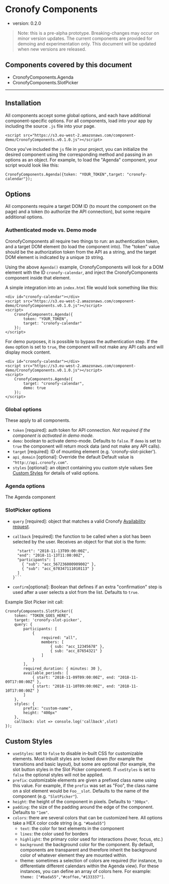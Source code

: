 # Cronofy Components

* version: 0.2.0

> Note: this is a pre-alpha prototype. Breaking-changes may occur on minor version updates. The current components are provided for demoing and experimentation only. This document will be updated when new versions are released.

## Components covered by this document

* CronofyComponents.Agenda
* CronofyComponents.SlotPicker

---

## Installation

All components accept some global options, and each have additional component-specific options. For all components, load into your app by including the source `.js` file into your page.

    <script src="https://s3.eu-west-2.amazonaws.com/component-demo/CronofyComponents.v0.1.0.js"></script>

Once you've included the `js` file in your project, you can initialize the desired component using the corresponding method and passing in an options as an object. For example, to load the "Agenda" component, your script would look like this:

    CronofyComponents.Agenda({token: "YOUR_TOKEN",target: "cronofy-calendar"});

## Options

All components require a target DOM ID (to mount the component on the page) and a token (to authorize the API connection), but some require additional options.

### Authenticated mode vs. Demo mode

CronofyComponents all require two things to run: an authentication token, and a target DOM element (to load the component into). The "token" value should be the authorization token from the API as a string, and the target DOM element is indicated by a unique `ID` string.

Using the above `Agenda()` example, CronofyComponents will look for a DOM element with the ID `cronofy-calendar`, and inject the CronofyComponents component inside that element.

A simple integration into an `index.html` file would look something like this:

    <div id="cronofy-calendar"></div>
    <script src="https://s3.eu-west-2.amazonaws.com/component-demo/CronofyComponents.v0.1.0.js"></script>
    <script>
        CronofyComponents.Agenda({
            token: "YOUR_TOKEN",
            target: "cronofy-calendar"
        });
    </script>

For demo purposes, it is possible to bypass the authentication step. If the `demo` option is set to `true`, the component will not make any API calls and will display mock content.

    <div id="cronofy-calendar"></div>
    <script src="https://s3.eu-west-2.amazonaws.com/component-demo/CronofyComponents.v0.1.0.js"></script>
    <script>
        CronofyComponents.Agenda({
            target: "cronofy-calendar",
            demo: true
        });
    </script>

### Global options

These apply to all components.

* `token` [required]: auth token for API connection. *Not required if the component is activated in demo mode.*
* `demo`: boolean to activate demo-mode. Defaults to `false`. If `demo` is set to `true` the component will return mock data (and not make any API calls). 
* `target` [required]: ID of mounting element (e.g. 'cronofy-slot-picker').
* `api_domain` [optional]: Override the default Default value is `"http://api.cronofy.com"`.
* `styles` [optional]: an object containing you custom style values See [Custom Styles](#custom-styles) for details of valid options.


### Agenda options

The Agenda component 

### SlotPicker options

* `query` [required]: object that matches a valid Cronofy [Availability request](https://www.cronofy.com/developers/api/#availability).
* `callback` [required]: the function to be called when a slot has been selected by the user. Receives an object for that slot is the form: 
    
    ```{
      "start": "2018-11-13T09:00:00Z",
      "end": "2018-11-13T11:00:00Z",
      "participants": [
        { "sub": "acc_567236000909002" },
        { "sub": "acc_678347111010113" }
      ]
    }```

* `confirm`[optional]: Boolean that defines if an extra "confirmation" step is used after a user selects a slot from the list. Defaults to `true`.


Example Slot Picker init call:

    CronofyComponents.SlotPicker({
        token: "TOKEN_GOES_HERE",
        target: 'cronofy-slot-picker',
        query: {
            participants: [
                {
                    required: "all",
                    members: [
                        { sub: "acc_12345678" },
                        { sub: "acc_87654321" }
                    ]
                }
            ],
            required_duration: { minutes: 30 },
            available_periods: [
                { start: "2018-11-09T09:00:00Z", end: "2018-11-09T17:00:00Z" },
                { start: "2018-11-10T09:00:00Z", end: "2018-11-10T17:00:00Z" }
            ]
        },
        styles: {
            prefix: "custom-name",
            height: "400px"
        },
        callback: slot => console.log('callback',slot)
    });

## Custom Styles

* `useStyles`: set to `false` to disable in-built CSS for customizable elements. Most inbuilt styles are locked down (for example the transitions and basic layout), but some are optional (for example, the slot button styles in the Slot Picker component). If `useStyles` is set to `false` the optional styles will not be applied.
* `prefix`: customizable elements are given a prefixed class name using this value. For example, if the `prefix` was set as "Foo", the class name on a slot element would be `Foo__slot`. Defaults to the name of the component (e.g. `"SlotPicker"`).
* `height`: the height of the component in pixels. Defaults to `"300px"`.
* `padding`: the size of the padding around the edge of the component. Defaults to `"1em"`.
* `colors`: there are several colors that can be customized here. All options take a HEX color code string (e.g. `"#bada55"`)
    * `text`: the color for text elements in the component
    * `lines`: the color used for borders
    * `highlight`: the primary color used for interactions (hover, focus, etc.)
    * `background`: the background color for the component. By default, components are transparent and therefore inherit the background color of whatever element they are mounted within.
    * theme: sometimes a selection of colors are required (for instance, to differentiate different calendars within the Agenda view). For these instances, you can define an array of colors here. For example: `theme: ["#bada55","#coffee,"#133337"]`.
